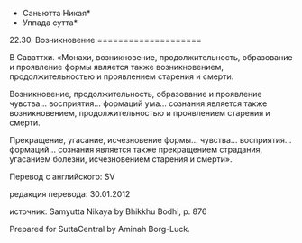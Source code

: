 * Саньютта Никая*
* Уппада сутта*

22\.30\. Возникновение
\=\=\=\=\=\=\=\=\=\=\=\=\=\=\=\=\=\=\=\=

В Саваттхи\. «Монахи, возникновение, продолжительность, образование и проявление формы является также возникновением, продолжительностью и проявлением старения и смерти\.

Возникновение, продолжительность, образование и проявление чувства… восприятия… формаций ума… сознания является также возникновением, продолжительностью и проявлением старения и смерти\.

Прекращение, угасание, исчезновение формы… чувства… восприятия… формаций… сознания является также прекращением страдания, угасанием болезни, исчезновением старения и смерти»\.

Перевод с английского: SV

редакция перевода: 30\.01\.2012

источник: Samyutta Nikaya by Bhikkhu Bodhi, p\. 876

Prepared for SuttaCentral by Aminah Borg\-Luck\.
